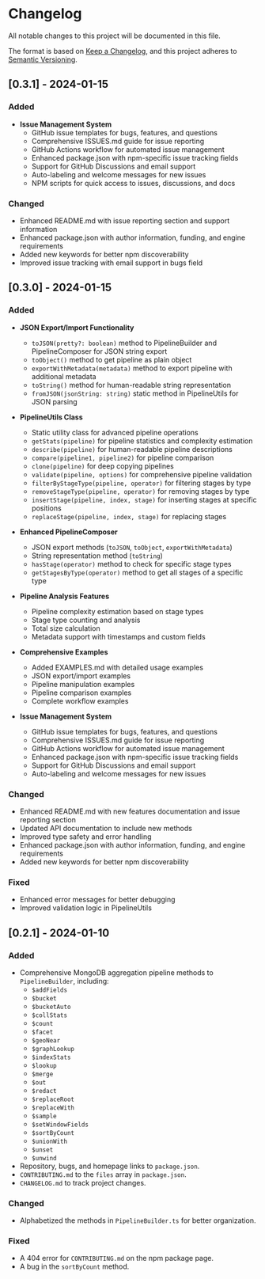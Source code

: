 # Changelog

All notable changes to this project will be documented in this file.

The format is based on [Keep a Changelog](https://keepachangelog.com/en/1.0.0/),
and this project adheres to [Semantic Versioning](https://semver.org/spec/v2.0.0.html).

## [0.3.1] - 2024-01-15

### Added

- **Issue Management System**
  - GitHub issue templates for bugs, features, and questions
  - Comprehensive ISSUES.md guide for issue reporting
  - GitHub Actions workflow for automated issue management
  - Enhanced package.json with npm-specific issue tracking fields
  - Support for GitHub Discussions and email support
  - Auto-labeling and welcome messages for new issues
  - NPM scripts for quick access to issues, discussions, and docs

### Changed

- Enhanced README.md with issue reporting section and support information
- Enhanced package.json with author information, funding, and engine requirements
- Added new keywords for better npm discoverability
- Improved issue tracking with email support in bugs field

## [0.3.0] - 2024-01-15

### Added

- **JSON Export/Import Functionality**

  - `toJSON(pretty?: boolean)` method to PipelineBuilder and PipelineComposer for JSON string export
  - `toObject()` method to get pipeline as plain object
  - `exportWithMetadata(metadata)` method to export pipeline with additional metadata
  - `toString()` method for human-readable string representation
  - `fromJSON(jsonString: string)` static method in PipelineUtils for JSON parsing

- **PipelineUtils Class**

  - Static utility class for advanced pipeline operations
  - `getStats(pipeline)` for pipeline statistics and complexity estimation
  - `describe(pipeline)` for human-readable pipeline descriptions
  - `compare(pipeline1, pipeline2)` for pipeline comparison
  - `clone(pipeline)` for deep copying pipelines
  - `validate(pipeline, options)` for comprehensive pipeline validation
  - `filterByStageType(pipeline, operator)` for filtering stages by type
  - `removeStageType(pipeline, operator)` for removing stages by type
  - `insertStage(pipeline, index, stage)` for inserting stages at specific positions
  - `replaceStage(pipeline, index, stage)` for replacing stages

- **Enhanced PipelineComposer**

  - JSON export methods (`toJSON`, `toObject`, `exportWithMetadata`)
  - String representation method (`toString`)
  - `hasStage(operator)` method to check for specific stage types
  - `getStagesByType(operator)` method to get all stages of a specific type

- **Pipeline Analysis Features**

  - Pipeline complexity estimation based on stage types
  - Stage type counting and analysis
  - Total size calculation
  - Metadata support with timestamps and custom fields

- **Comprehensive Examples**

  - Added EXAMPLES.md with detailed usage examples
  - JSON export/import examples
  - Pipeline manipulation examples
  - Pipeline comparison examples
  - Complete workflow examples

- **Issue Management System**
  - GitHub issue templates for bugs, features, and questions
  - Comprehensive ISSUES.md guide for issue reporting
  - GitHub Actions workflow for automated issue management
  - Enhanced package.json with npm-specific issue tracking fields
  - Support for GitHub Discussions and email support
  - Auto-labeling and welcome messages for new issues

### Changed

- Enhanced README.md with new features documentation and issue reporting section
- Updated API documentation to include new methods
- Improved type safety and error handling
- Enhanced package.json with author information, funding, and engine requirements
- Added new keywords for better npm discoverability

### Fixed

- Enhanced error messages for better debugging
- Improved validation logic in PipelineUtils

## [0.2.1] - 2024-01-10

### Added

- Comprehensive MongoDB aggregation pipeline methods to `PipelineBuilder`, including:
  - `$addFields`
  - `$bucket`
  - `$bucketAuto`
  - `$collStats`
  - `$count`
  - `$facet`
  - `$geoNear`
  - `$graphLookup`
  - `$indexStats`
  - `$lookup`
  - `$merge`
  - `$out`
  - `$redact`
  - `$replaceRoot`
  - `$replaceWith`
  - `$sample`
  - `$setWindowFields`
  - `$sortByCount`
  - `$unionWith`
  - `$unset`
  - `$unwind`
- Repository, bugs, and homepage links to `package.json`.
- `CONTRIBUTING.md` to the `files` array in `package.json`.
- `CHANGELOG.md` to track project changes.

### Changed

- Alphabetized the methods in `PipelineBuilder.ts` for better organization.

### Fixed

- A 404 error for `CONTRIBUTING.md` on the npm package page.
- A bug in the `sortByCount` method.
